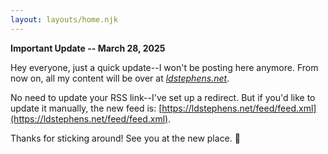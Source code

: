 ```yaml
---
layout: layouts/home.njk
---
```


<div class="illo-container"></div>

**Important Update -- March 28, 2025**

Hey everyone, just a quick update--I won't be posting here anymore. From now on, all my content will be over at [_ldstephens.net_](https://ldstephens.net).

No need to update your RSS link--I've set up a redirect. But if you'd like to update it manually, the new feed is: [https://ldstephens.net/feed/feed.xml](https://ldstephens.net/feed/feed.xml).

Thanks for sticking around! See you at the new place. 🚀
